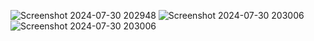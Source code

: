 ![Screenshot 2024-07-30 202948](https://github.com/user-attachments/assets/da570bc2-19c4-4a93-a506-1e20f402e343)
![Screenshot 2024-07-30 203006](https://github.com/user-attachments/assets/b9334407-1649-4e2a-8e06-c222ed33c227)
![Screenshot 2024-07-30 203006](https://github.com/user-attachments/assets/b9334407-1649-4e2a-8e06-c222ed33c227)
